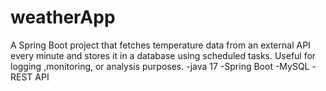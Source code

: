 # weatherApp
A Spring Boot project that fetches temperature data from an external API every minute and stores it in a database using scheduled tasks. Useful for logging ,monitoring, or analysis purposes.
-java 17
-Spring Boot
-MySQL
-REST API
